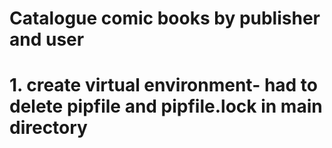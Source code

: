 # Catalogue comic books by publisher and user

# 1. create virtual environment- had to delete pipfile and pipfile.lock in main directory

